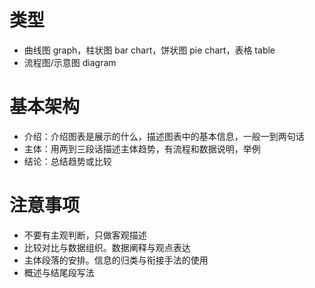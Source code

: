 # 类型

* 曲线图 graph，柱状图 bar chart，饼状图 pie chart，表格 table
* 流程图/示意图 diagram

# 基本架构

* 介绍：介绍图表是展示的什么，描述图表中的基本信息，一般一到两句话
* 主体：用两到三段话描述主体趋势，有流程和数据说明，举例
* 结论：总结趋势或比较

# 注意事项

* 不要有主观判断，只做客观描述
* 比较对比与数据组织。数据阐释与观点表达
* 主体段落的安排。信息的归类与衔接手法的使用
* 概述与结尾段写法
